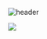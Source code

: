 ![header](https://capsule-render.vercel.app/api?type=waving&color=0:ed9d0b,100:f94001&height=300&section=header&text=Welcome&fontColor=ffffff&fontSize=90)

 <a href="https://twitter.com/bagjinh52270779" target="_blank"><img src="https://img.shields.io/badge/Twitter-1DA1F2?style=flat-square&logo=Twitter&logoColor=white"/></a>
